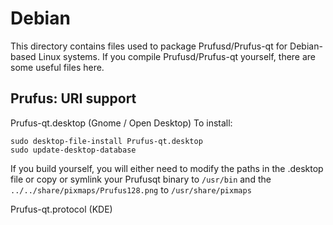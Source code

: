 
Debian
====================
This directory contains files used to package Prufusd/Prufus-qt
for Debian-based Linux systems. If you compile Prufusd/Prufus-qt yourself, there are some useful files here.

## Prufus: URI support ##


Prufus-qt.desktop  (Gnome / Open Desktop)
To install:

	sudo desktop-file-install Prufus-qt.desktop
	sudo update-desktop-database

If you build yourself, you will either need to modify the paths in
the .desktop file or copy or symlink your Prufusqt binary to `/usr/bin`
and the `../../share/pixmaps/Prufus128.png` to `/usr/share/pixmaps`

Prufus-qt.protocol (KDE)

